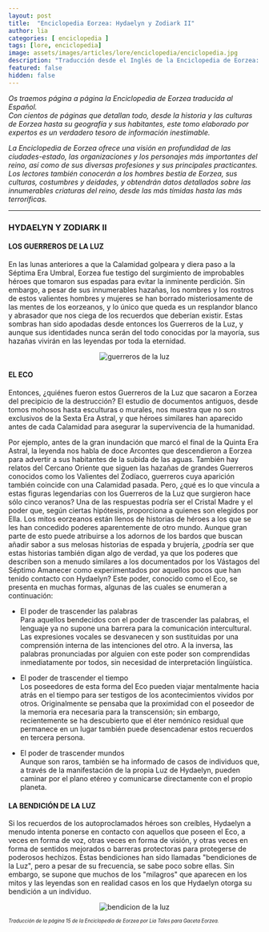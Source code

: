 ```yaml
---
layout: post
title:  "Enciclopedia Eorzea: Hydaelyn y Zodiark II"
author: lia
categories: [ enciclopedia ]
tags: [lore, enciclopedia]
image: assets/images/articles/lore/enciclopedia/enciclopedia.jpg
description: "Traducción desde el Inglés de la Enciclopedia de Eorzea: Hydaelyn y Zodiark II"
featured: false
hidden: false
---
```

*Os traemos página a página la Enciclopedia de Eorzea traducida al Español.<br/>
Con cientos de páginas que detallan todo, desde la historia y las culturas de Eorzea hasta su geografía y sus habitantes, este tomo elaborado por expertos es un verdadero tesoro de información inestimable.*

*La Enciclopedia de Eorzea ofrece una visión en profundidad de las ciudades-estado, las organizaciones y los personajes más importantes del reino, así como de sus diversas profesiones y sus principales practicantes. Los lectores también conocerán a los hombres bestia de Eorzea, sus culturas, costumbres y deidades, y obtendrán datos detallados sobre las innumerables criaturas del reino, desde las más tímidas hasta las más terroríficas.*


<hr/>

### HYDAELYN Y ZODIARK II

#### LOS GUERREROS DE LA LUZ

En las lunas anteriores a que la Calamidad golpeara y diera paso a la Séptima Era Umbral, Eorzea fue testigo del surgimiento de improbables héroes que tomaron sus espadas para evitar la inminente perdición. Sin embargo, a pesar de sus innumerables hazañas, los nombres y los rostros de estos valientes hombres y mujeres se han borrado misteriosamente de las mentes de los eorzeanos, y lo único que queda es un resplandor blanco y abrasador que nos ciega de los recuerdos que deberían existir. Estas sombras han sido apodadas desde entonces los Guerreros de la Luz, y aunque sus identidades nunca serán del todo conocidas por la mayoría, sus hazañas vivirán en las leyendas por toda la eternidad.

<p align="center"><img src="{{ site.baseurl }}/assets/images/articles/lore/enciclopedia/07/warriors2.jpg" alt="guerreros de la luz"/></p>

#### EL ECO
Entonces, ¿quiénes fueron estos Guerreros de la Luz que sacaron a Eorzea del precipicio de la destrucción? El estudio de documentos antiguos, desde tomos mohosos hasta esculturas o murales, nos muestra que no son exclusivos de la Sexta Era Astral, y que héroes similares han aparecido antes de cada Calamidad para asegurar la supervivencia de la humanidad.

Por ejemplo, antes de la gran inundación que marcó el final de la Quinta Era Astral, la leyenda nos habla de doce Arcontes que descendieron a Eorzea para advertir a sus habitantes de la subida de las aguas. También hay relatos del Cercano Oriente que siguen las hazañas de grandes Guerreros conocidos como los Valientes del Zodíaco, guerreros cuya aparición también coincide con una Calamidad pasada. Pero, ¿qué es lo que vincula a estas figuras legendarias con los Guerreros de la Luz que surgieron hace sólo cinco veranos? Una de las respuestas podría ser el Cristal Madre y el poder que, según ciertas  hipótesis, proporciona a quienes son elegidos por Ella. Los mitos eorzeanos están llenos de historias de héroes a los que se les han concedido poderes aparentemente de otro mundo. Aunque gran parte de esto puede atribuirse a los adornos de los bardos que buscan añadir sabor a sus melosas historias de espada y brujería, ¿podría ser que estas historias también digan algo de verdad, ya que los poderes que describen son a menudo similares a los documentados por los Vástagos del Séptimo Amanecer como experimentados por aquellos pocos que han tenido contacto con Hydaelyn? Este poder, conocido como el Eco, se presenta en muchas formas, algunas de las cuales se enumeran a continuación:

- El poder de trascender las palabras<br/>
Para aquellos bendecidos con el poder de trascender las palabras, el lenguaje ya no supone una barrera para la comunicación intercultural. Las expresiones vocales se desvanecen y son sustituidas por una comprensión interna de las intenciones del otro. A la inversa, las palabras pronunciadas por alguien con este poder son comprendidas inmediatamente por todos, sin necesidad de interpretación lingüística.

- El poder de trascender el tiempo<br/>
Los poseedores de esta forma del Eco pueden viajar mentalmente hacia atrás en el tiempo para ser testigos de los acontecimientos vividos por otros. Originalmente se pensaba que la proximidad con el poseedor de la memoria era necesaria para la transcensión; sin embargo, recientemente se ha descubierto que el éter nemónico residual que permanece en un lugar también puede desencadenar estos recuerdos en tercera persona.

- El poder de trascender mundos<br/>
Aunque son raros, también se ha informado de casos de individuos que, a través de la manifestación de la propia Luz de Hydaelyn, pueden caminar por el plano etéreo y comunicarse directamente con el propio planeta.

#### LA BENDICIÓN DE LA LUZ
Si los recuerdos de los autoproclamados héroes son creíbles, Hydaelyn a menudo intenta ponerse en contacto con aquellos que poseen el Eco, a veces en forma de voz, otras veces en forma de visión, y otras veces en forma de sentidos mejorados o barreras protectoras para protegerse de poderosos hechizos. Estas bendiciones han sido llamadas "bendiciones de la Luz", pero a pesar de su frecuencia, se sabe poco sobre ellas. Sin embargo, se supone que muchos de los "milagros" que aparecen en los mitos y las leyendas son en realidad casos en los que Hydaelyn otorga su bendición a un individuo.

<p align="center"><img src="{{ site.baseurl }}/assets/images/articles/lore/enciclopedia/07/blessings2.jpg" alt="bendicion de la luz"/></p>

<sub><sup>*Traducción de la página 15 de la Enciclopedia de Eorzea por Lia Tales para Gaceta Eorzea.*</sup></sub>